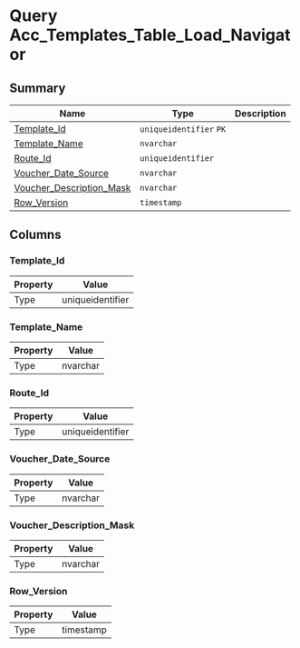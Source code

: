 # Query Acc_Templates_Table_Load_Navigator


## Summary

| Name | Type | Description |
| - | - | --- |
|[Template_Id](#template_id)|`uniqueidentifier` `PK`||
|[Template_Name](#template_name)|`nvarchar` ||
|[Route_Id](#route_id)|`uniqueidentifier` ||
|[Voucher_Date_Source](#voucher_date_source)|`nvarchar` ||
|[Voucher_Description_Mask](#voucher_description_mask)|`nvarchar` ||
|[Row_Version](#row_version)|`timestamp` ||

## Columns

### Template_Id

| Property | Value |
| - | - |
|Type|uniqueidentifier|

### Template_Name

| Property | Value |
| - | - |
|Type|nvarchar|

### Route_Id

| Property | Value |
| - | - |
|Type|uniqueidentifier|

### Voucher_Date_Source

| Property | Value |
| - | - |
|Type|nvarchar|

### Voucher_Description_Mask

| Property | Value |
| - | - |
|Type|nvarchar|

### Row_Version

| Property | Value |
| - | - |
|Type|timestamp|


